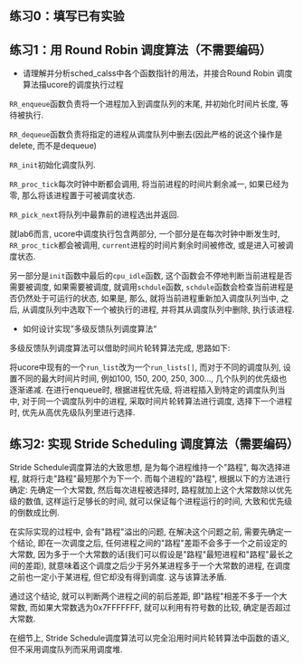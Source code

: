 ## 练习0：填写已有实验

## 练习1：用 Round Robin 调度算法（不需要编码）

- 请理解并分析sched_calss中各个函数指针的用法，并接合Round Robin 调度算法描ucore的调度执行过程

`RR_enqueue`函数负责将一个进程加入到调度队列的末尾, 并初始化时间片长度, 等待被执行. 

`RR_dequeue`函数负责将指定的进程从调度队列中删去(因此严格的说这个操作是delete, 而不是dequeue)

`RR_init`初始化调度队列. 

`RR_proc_tick`每次时钟中断都会调用, 将当前进程的时间片剩余减一, 如果已经为零, 那么将该进程置于可被调度状态. 

`RR_pick_next`将队列中最靠前的进程选出并返回. 

就lab6而言, ucore中调度执行包含两部分, 一个部分是在每次时钟中断发生时, `RR_proc_tick`都会被调用, `current`进程的时间片剩余时间被修改, 或是进入可被调度状态. 

另一部分是`init`函数中最后的`cpu_idle`函数, 这个函数会不停地判断当前进程是否需要被调度, 如果需要被调度, 就调用`schdule`函数, `schdule`函数会检查当前进程是否仍然处于可运行的状态, 如果是, 那么, 就将当前进程重新加入调度队列当中, 之后, 从调度队列中选取下一个被执行的进程, 并将其从调度队列中删除, 执行该进程. 

- 如何设计实现”多级反馈队列调度算法“

多级反馈队列调度算法可以借助时间片轮转算法完成, 思路如下:

将ucore中现有的一个`run_list`改为一个`run_lists[]`, 而对于不同的调度队列, 设置不同的最大时间片时间, 例如100, 150, 200, 250, 300..., 几个队列的优先级也逐渐递减. 在进行enqueue时, 根据进程优先级, 将进程插入到特定的调度队列当中, 对于同一个调度队列中的进程, 采取时间片轮转算法进行调度, 选择下一个进程时, 优先从高优先级队列里进行选择. 

## 练习2: 实现 Stride Scheduling 调度算法（需要编码）

Stride Schedule调度算法的大致思想, 是为每个进程维持一个"路程", 每次选择进程, 就将行走"路程"最短那个为下一个. 而每个进程的"路程", 根据以下的方法进行确定: 先确定一个大常数, 然后每次进程被选择时, 路程就加上这个大常数除以优先级的数值, 这样运行足够长的时间, 就可以保证每个进程运行的时间, 大致和优先级的倒数成比例. 

在实际实现的过程中, 会有"路程"溢出的问题, 在解决这个问题之前, 需要先确定一个结论, 即在一次调度之后, 任何进程之间的"路程"差距不会多于一个之前设定的大常数, 因为多于一个大常数的话(我们可以假设是"路程"最短进程和"路程"最长之间的差距), 就意味着这个调度之后少于另外某进程多于一个大常数的进程, 在调度之前也一定小于某进程, 但它却没有得到调度. 这与该算法矛盾. 

通过这个结论, 就可以判断两个进程之间的前后差距, 即"路程"相差不多于一个大常数, 而如果大常数选为0x7FFFFFFF, 就可以利用有符号数的比较, 确定是否超过大常数. 

在细节上, Stride Schedule调度算法可以完全沿用时间片轮转算法中函数的语义, 但不采用调度队列而采用调度堆. 
 
